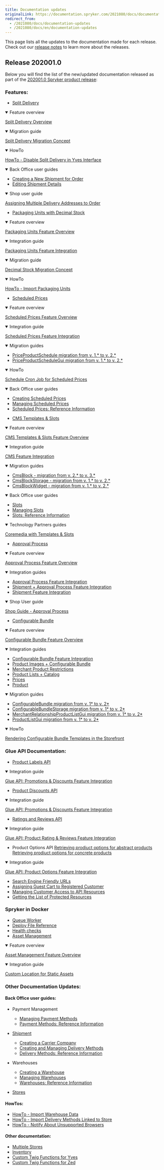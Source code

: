 ```yaml
---
title: Documentation updates
originalLink: https://documentation.spryker.com/2021080/docs/documentation-updates
redirect_from:
  - /2021080/docs/documentation-updates
  - /2021080/docs/en/documentation-updates
---
```


This page lists all the updates to the documentation made for each release.
Check out our [release notes](/docs/scos/dev/about-spryker/202001.0/releases/release-notes/release-notes) to learn more about the releases.

## Release 202001.0
Below you will find the list of the new/updated documentation released as part of the [202001.0 Spryker product release](/docs/scos/dev/about-spryker/202001.0/releases/release-notes/release-notes-202001.0/release-notes-2):

### Features:

* [Split Delivery](https://documentation.spryker.com/docs/split-delivery)

<details open>
<summary>Feature overview</summary>
    
[Split Delivery Overview](https://documentation.spryker.com/docs/split-delivery-overview)
    
</details>

<details open>
<summary>Migration guide</summary>
    
[Split Delivery Migration Concept](https://documentation.spryker.com/docs/split-delivery-concept) 
    
    
</details>
<details open>
<summary>HowTo</summary>
    

[HowTo - Disable Split Delivery in Yves Interface](https://documentation.spryker.com/docs/ht-disable-split-delivery-in-yves-interface) 

      
</details>

<details open>
<summary>Back Office user guides</summary>
    

* [Creating a New Shipment for Order](https://documentation.spryker.com/docs/managing-order-shipments#creating-a-new-shipment-for-order) 
* [Editing Shipment Details](https://documentation.spryker.com/docs/managing-order-shipments#editing-shipment-details) 
      
</details>
<details open>
<summary>Shop user guide</summary>
  

[Assigning Multiple Delivery Addresses to Order](https://documentation.spryker.com/docs/managing-order-shipments#creating-a-new-shipment-for-order) 

    
</details>

* [Packaging Units with Decimal Stock](https://documentation.spryker.com/docs/packaging-units-202001) 

<details open>
<summary>Feature overview</summary>
    
[Packaging Units Feature Overview](https://documentation.spryker.com/docs/packaging-units-overview) 
    
</details>

<details open>
<summary>Integration guide</summary>
    
[Packaging Units Feature Integration](https://documentation.spryker.com/docs/product-packaging-unit-feature-integration) 
    
</details>

<details open>
<summary>Migration  guide</summary>
    
[Decimal Stock Migration Concept](https://documentation.spryker.com/docs/decimal-stock-concept) 
    
 </details>
 
 <details open>
<summary>HowTo</summary>
    
[HowTo - Import Packaging Units](https://documentation.spryker.com/docs/howto-import-packaging-units) 
    
 </details>


* [Scheduled Prices](https://documentation.spryker.com/docs/scheduled-prices-201907) 
<details open>
<summary>Feature overview</summary>
    
[Scheduled Prices Feature Overview](https://documentation.spryker.com/docs/scheduled-prices-feature-overview-201907) 
    
</details>
<details open>
<summary>Integration guide</summary>
    
[Scheduled Prices Feature Integration](https://documentation.spryker.com/docs/scheduled-prices-feature-integration-202001) 
    
</details>
<details open>
<summary>Migration guides</summary>
    
* [PriceProductSchedule migration from v. 1.* to v. 2.*](https://documentation.spryker.com/docs/mg-price-product-schedule)
* [PriceProductScheduleGui migration from v. 1.* to v. 2.*](https://documentation.spryker.com/docs/mg-price-product-schedule-gui)
    
</details>
<details open>
<summary>HowTo</summary>
    
[Schedule Cron Job for Scheduled Prices](/docs/scos/dev/tutorials/202001.0/howtos/feature-howtos/ht-schedule-cro)
    
</details>

<details open>
<summary>Back Office user guides</summary>
    
* [Creating Scheduled Prices](https://documentation.spryker.com/docs/en/creating-scheduled-prices)
* [Managing Scheduled Prices](https://documentation.spryker.com/docs/managing-scheduled-prices)
* [Scheduled Prices: Reference Information](https://documentation.spryker.com/docs/scheduled-prices-reference-information)   
    
</details>

* [CMS Templates & Slots](/docs/scos/dev/features/202001.0/cms/templates-and-slots/templates-slots)

<details open>
<summary>Feature overview</summary>
    
[CMS Templates & Slots Feature Overview](https://documentation.spryker.com/v4/docs/templates-slots-feature-overview )
    
</details>

<details open>
<summary>Integration guide</summary>
    
[CMS Feature Integration](https://documentation.spryker.com/v4/docs/cms-feature-integration-guide )
    
</details>

<details open>
<summary>Migration guides</summary>
    

* [CmsBlock - migration from v. 2.* to v. 3.*](https://documentation.spryker.com/docs/mg-cms-block#upgrading-from-version-2---to-version-3--)
* [CmsBlockStorage - migration from v. 1.* to v. 2.*](https://documentation.spryker.com/v4/docs/migration-guide-cmsblockstorage )
* [CmsBlockWidget - migration from v. 1.* to v. 2.*](https://documentation.spryker.com/v4/docs/migration-guide-cmsblockwidget )

   
</details>

<details open>
<summary>Back Office user guides</summary>
    
* [Slots](/docs/scos/dev/user-guides/202001.0/back-office-user-guide/content-management/slots/slots) 
* [Managing Slots](https://documentation.spryker.com/docs/managing-slots)
* [Slots: Reference Information](/docs/scos/dev/user-guides/202001.0/back-office-user-guide/content-management/slots/references/slots-reference)
         
</details>

<details open>
<summary>Technology Partners guides</summary>
    
[Coremedia with Templates & Slots](https://documentation.spryker.com/docs/coremedia-with-templates-slots)

         
</details>

* [Approval Process](https://documentation.spryker.com/v4/docs/approval-process-202001 )

<details open>
<summary>Feature overview</summary>
    
[Approval Process Feature Overview](https://documentation.spryker.com/docs/approval-process) 
    
</details>

<details open>
<summary>Integration guides</summary>
    
* [Approval Process Feature Integration](https://documentation.spryker.com/docs/approval-process-feature-integration)
* [Shipment + Approval Process Feature Integration](https://documentation.spryker.com/docs/shipment-approval-process-feature-integration)
* [Shipment Feature Integration](https://documentation.spryker.com/docs/shipment-feature-integration)

</details>

<details open>
<summary>Shop User guide</summary>
    
[Shop Guide - Approval Process](https://documentation.spryker.com/docs/approval-process-shop-guide)

    
</details>

* [Configurable Bundle](https://documentation.spryker.com/docs/configurable-bundle)

<details open>
<summary>Feature overview</summary>
    
[Configurable Bundle Feature Overview](https://documentation.spryker.com/docs/configurable-bundle-feature-overview)
    
</details>

<details open>
<summary>Integration guides</summary>
    
* [Configurable Bundle Feature Integration](https://documentation.spryker.com/docs/configurable-bundle-feature-integration)
* [Product Images + Configurable Bundle](https://documentation.spryker.com/docs/product-images-configurable-bundle-feature-integration)
* [Merchant Product Restrictions](https://documentation.spryker.com/docs/merchant-product-restrictions-feature-integration) 
* [Product Lists + Catalog](https://documentation.spryker.com/docs/product-lists-catalog-feature-integration)
* [Prices](https://documentation.spryker.com/docs/prices-feature-integration-201907)
* [Product](https://documentation.spryker.com/docs/product-feature-integration-201903)
    
    
</details>

<details open>
<summary>Migration guides</summary>
    
* [ConfigurableBundle migration from v. 1* to v. 2*](/docs/scos/dev/migration-and-integration/202001.0/module-migration-guides/migration-guide)
* [ConfigurableBundleStorage migration from v. 1* to v. 2*](/docs/scos/dev/migration-and-integration/202001.0/module-migration-guides/migration-guide)
* [MerchantRelationshipProductListGui migration from v. 1* to v. 2*](https://documentation.spryker.com/docs/migration-guide-merchantrelationshipproductlistgui)
* [ProductListGui migration from v. 1* to v. 2*](https://documentation.spryker.com/docs/migration-guide-product-list-gui)
    
</details>
<details open>
<summary>HowTo</summary>
    
[Rendering Configurable Bundle Templates in the Storefront](https://documentation.spryker.com/docs/howto-rendering-configurable-bundles-in-the-storefront)
    
</details>

### Glue API Documentation:

* [Product Labels API](https://documentation.spryker.com/docs/accessing-product-labels)

<details open>
<summary>Integration guide</summary>
    
[Glue API: Promotions & Discounts Feature Integration](/docs/scos/dev/migration-and-integration/202001.0/feature-integration-guides/glue-api/glue-promotions)
    
</details>

* [Product Discounts API](https://documentation.spryker.com/docs/discounts-and-promotions)

<details open>
<summary>Integration guide</summary>
    
[Glue API: Promotions & Discounts Feature Integration](/docs/scos/dev/migration-and-integration/202001.0/feature-integration-guides/glue-api/glue-promotions)
    
</details>


   
</details>

* [Ratings and Reviews API](/docs/scos/dev/glue-api/202001.0/glue-api-storefront-guides/retrieving-rati)

<details open>
<summary>Integration guide</summary>
    
[Glue API: Product Rating & Reviews Feature Integration](https://documentation.spryker.com/docs/glue-api-product-rating-reviews-feature-integration)
    
</details>


* Product Options API
[Retrieving prodiuct options for abstract products](https://documentation.spryker.com/docs/retrieving-abstract-products)
[Retrieving prodiuct options for concrete products](https://documentation.spryker.com/docs/retrieving-concrete-products)

<details open>
<summary>Integration guide</summary>
    
[Glue API: Product Options Feature Integration](https://documentation.spryker.com/docs/glue-product-options-feature-integration)

</details>

* [Search Engine Friendly URLs](/docs/scos/dev/glue-api/202001.0/glue-api-storefront-guides/using-search-en)
* [Assigning Guest Cart to Registered Customer](https://documentation.spryker.com/docs/managing-guest-carts#assigning-guest-cart-to-registered-customer)
* [Managing Customer Access to API Resources](https://documentation.spryker.com/docs/managing-customer-access-to-api-resources)
* [Getting the List of Protected Resources](https://documentation.spryker.com/docs/getting-the-list-of-protected-resources)


### Spryker in Docker
* [Queue Worker](https://documentation.spryker.com/docs/t-handling-data-publish-and-sync-scos#7--queue)
* [Deploy File Reference](https://documentation.spryker.com/v3/docs/deploy-file-reference-version-1-201907#deploy-file-reference---1-0)
* [Health checks](https://documentation.spryker.com/docs/health-checks)
* [Asset Management](https://documentation.spryker.com/docs/asset-management)
<details open>
<summary>Feature overview</summary>
    
[Asset Management Feature Overview](/docs/scos/dev/features/202001.0/media-management/asset-management/asset-managemen)

</details>

<details open>
<summary>Integration guide</summary>
    
[Custom Location for Static Assets](/docs/scos/dev/migration-and-integration/202001.0/technical-enhancements/custom-location)

</details>


### Other Documentation Updates:

#### Back Office user guides:

* Payment Management
    * [Managing Payment Methods](https://documentation.spryker.com/docs/managing-payment-methods)
    * [Payment Methods: Reference Information](https://documentation.spryker.com/docs/payment-methods-reference-information)
* [Shipment](https://documentation.spryker.com/docs/en/managing-order-shipments)

    * [Creating a Carrier Company](https://documentation.spryker.com/docs/creating-a-carrier-company)
    * [Creating and Managing Delivery Methods](https://documentation.spryker.com/docs/creating-and-managing-shipment-methods)
    * [Delivery Methods: Reference Information](https://documentation.spryker.com/v4/docs/delivery-methods-reference-information )
 * Warehouses
    * [Creating a Warehouse](https://documentation.spryker.com/docs/creating-a-warehouse)
    * [Managing Warehouses](https://documentation.spryker.com/docs/managing-warehouses)
    * [Warehouses: Reference Information](https://documentation.spryker.com/docs/warehouses-reference-information)
 * [Stores](https://documentation.spryker.com/docs/stores-reference-information-201911)

#### HowTos:

* [HowTo - Import Warehouse Data](https://documentation.spryker.com/v4/docs/ht-import-warehouse-data )
* [HowTo - Import Delivery Methods Linked to Store](https://documentation.spryker.com/v4/docs/ht-import-delivery-methods-linked-to-store )
* [HowTo - Notify About Unsupported Browsers](https://documentation.spryker.com/docs/howto-notify-about-unsupported-browsers)

#### Other documentation:
* [Multiple Stores](https://documentation.spryker.com/docs/multiple-stores)
* [Inventory](https://documentation.spryker.com/docs/about-inventory)
* [Custom Twig Functions for Yves](https://documentation.spryker.com/docs/custom-twig-functions-for-yves)
* [Custom Twig Functions for Zed](https://documentation.spryker.com/v4/docs/custom-twig-functions-for-zed )


